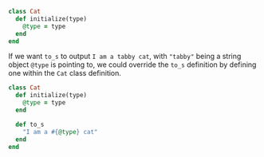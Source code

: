 ```ruby
class Cat
  def initialize(type)
    @type = type
  end
end
```

If we want `to_s` to output `I am a tabby cat`, with `"tabby"` being a string object `@type` is pointing to, we could override the `to_s` definition by defining one within the `Cat` class definition.

```ruby
class Cat
  def initialize(type)
    @type = type
  end

  def to_s
    "I am a #{@type} cat"
  end
end
```
